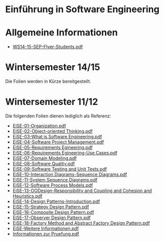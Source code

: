 Einführung in Software Engineering
====

Allgemeine Informationen
=====
 * [WS14-15-SEP-Flyer-Students.pdf](WS14-15-SEP-Flyer-Students.pdf)

Wintersemester 14/15
=====

Die Folien werden in Kürze bereitgestellt.

Wintersemester 11/12
=====
Die folgenden Folien dienen lediglich als Referenz:

 * [EiSE-01-Organization.pdf](EiSE-01-Organization.pdf)
 * [EiSE-02-Object-oriented Thinking.pdf](EiSE-02-Object-oriented_Thinking.pdf)
 * [EiSE-03-What is Software Engineering.pdf](EiSE-03-What_is_Software_Engineering.pdf)
 * [EiSE-04-Software Project Management.pdf](EiSE-04-Software_Project_Management.pdf)
 * [EiSE-05-Requirements Egineering.pdf](EiSE-05-Requirements_Egineering.pdf)
 * [EiSE-06-Requirements Egineering-Use Cases.pdf](EiSE-06-Requirements_Egineering-Use_Cases.pdf)
 * [EiSE-07-Domain Modeling.pdf](EiSE-07-Domain_Modeling.pdf)
 * [EiSE-08-Software Quality.pdf](EiSE-08-Software_Quality.pdf)
 * [EiSE-09-Software Testing and Unit Tests.pdf](EiSE-09-Software_Testing_and_Unit_Tests.pdf)
 * [EiSE-10-Interaction Diagrams-Sequence Diagrams.pdf](EiSE-10-Interaction_Diagrams-Sequence_Diagrams.pdf)
 * [EiSE-11-System Sequence Diagrams.pdf](EiSE-11-System_Sequence_Diagrams.pdf)
 * [EiSE-12-Software Process Models.pdf](EiSE-12-Software_Process_Models.pdf)
 * [EiSE-13-OODesign-Responsibility and Coupling and Cohesion and Heuristics.pdf](EiSE-13-OODesign-Responsibility_and_Coupling_and_Cohesion_and_Heuristics.pdf)
 * [EiSE-14-Design Patterns-Introduction.pdf](EiSE-14-Design_Patterns-Introduction.pdf)
 * [EiSE-15-Strategy Design Pattern.pdf](EiSE-15-Strategy_Design_Pattern.pdf)
 * [EiSE-16-Composite Design Pattern.pdf](EiSE-16-Composite_Design_Pattern.pdf)
 * [EiSE-17-Observer Design Pattern.pdf](EiSE-17-Observer_Design_Pattern.pdf)
 * [EiSE-18-Factory Method and Abstract Factory Design  Pattern.pdf](EiSE-18-Factory_Method_and_Abstract_Factory_Design_Pattern.pdf)
 * [EiSE-Weitere Informationen.pdf](EiSE-Weitere_Informationen.pdf)
 * [Informationen zur Pruefung.pdf](Informationen_zur_Pruefung.pdf)